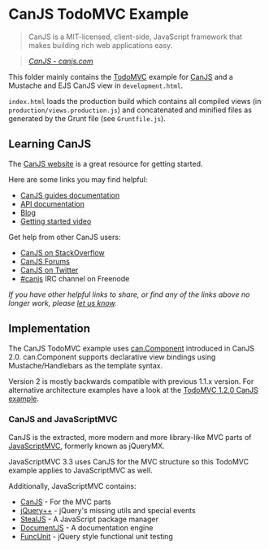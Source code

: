 # CanJS TodoMVC Example

> CanJS is a MIT-licensed, client-side, JavaScript framework that makes building rich web applications easy.

> _[CanJS - canjs.com](http://canjs.com)_

This folder mainly contains the [TodoMVC](http://todomvc.com) example for
[CanJS](http://todomvc.com/labs/architecture-examples/canjs/) and a Mustache and EJS CanJS view
in `development.html`.

`index.html` loads the production build which contains all compiled views (in `production/views.production.js`)
and concatenated and minified files as generated by the Grunt file (see `Gruntfile.js`).

## Learning CanJS

The [CanJS website](http://canjs.com) is a great resource for getting started.

Here are some links you may find helpful:

* [CanJS guides documentation](http://canjs.com/guides/index.html)
* [API documentation](http://canjs.com/docs/index.html)
* [Blog](http://bitovi.com/blog/tag/canjs)
* [Getting started video](http://www.youtube.com/watch?v=GdT4Oq6ZQ68)

Get help from other CanJS users:

* [CanJS on StackOverflow](http://stackoverflow.com/questions/tagged/canjs)
* [CanJS Forums](http://forum.javascriptmvc.com/#Forum/canjs)
* [CanJS on Twitter](http://twitter.com/canjs)
* [#canjs](http://webchat.freenode.net/?channels=canjs) IRC channel on Freenode

_If you have other helpful links to share, or find any of the links above no longer work, please [let us know](https://github.com/tastejs/todomvc/issues)._


## Implementation

The CanJS TodoMVC example uses [can.Component](http://canjs.com/guides/Components.html) introduced in CanJS 2.0.
can.Component supports declarative view bindings using Mustache/Handlebars as the template syntax.

Version 2 is mostly backwards compatible with previous 1.1.x version. For alternative architecture examples have a look at
the [TodoMVC 1.2.0 CanJS example](https://github.com/tastejs/todomvc/tree/1.2.0/architecture-examples/canjs).

### CanJS and JavaScriptMVC

CanJS is the extracted, more modern and more library-like MVC parts of [JavaScriptMVC](http://javascriptmvc.com), formerly known as jQueryMX.

JavaScriptMVC 3.3 uses CanJS for the MVC structure so this TodoMVC example applies to JavaScriptMVC as well.

Additionally, JavaScriptMVC contains:

- [CanJS](http://canjs.com) - For the MVC parts
- [jQuery++](http://jquerypp.com) - jQuery's missing utils and special events
- [StealJS](http://javascriptmvc.com/docs.html#!stealjs) - A JavaScript package manager
- [DocumentJS](http://javascriptmvc.com/docs.html#!DocumentJS) - A documentation engine
- [FuncUnit](http://funcunit.com) - jQuery style functional unit testing
